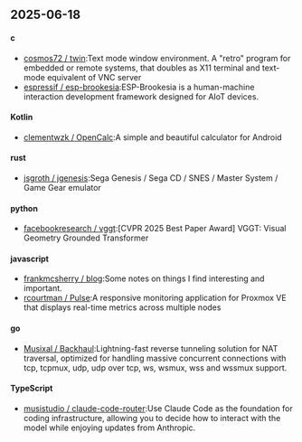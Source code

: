 ## 2025-06-18
#### c
* [cosmos72 / twin](https://github.com/cosmos72/twin):Text mode window environment. A "retro" program for embedded or remote systems, that doubles as X11 terminal and text-mode equivalent of VNC server
* [espressif / esp-brookesia](https://github.com/espressif/esp-brookesia):ESP-Brookesia is a human-machine interaction development framework designed for AIoT devices.
#### Kotlin
* [clementwzk / OpenCalc](https://github.com/clementwzk/OpenCalc):A simple and beautiful calculator for Android
#### rust
* [jsgroth / jgenesis](https://github.com/jsgroth/jgenesis):Sega Genesis / Sega CD / SNES / Master System / Game Gear emulator
#### python
* [facebookresearch / vggt](https://github.com/facebookresearch/vggt):[CVPR 2025 Best Paper Award] VGGT: Visual Geometry Grounded Transformer
#### javascript
* [frankmcsherry / blog](https://github.com/frankmcsherry/blog):Some notes on things I find interesting and important.
* [rcourtman / Pulse](https://github.com/rcourtman/Pulse):A responsive monitoring application for Proxmox VE that displays real-time metrics across multiple nodes
#### go
* [Musixal / Backhaul](https://github.com/Musixal/Backhaul):Lightning-fast reverse tunneling solution for NAT traversal, optimized for handling massive concurrent connections with tcp, tcpmux, udp, udp over tcp, ws, wsmux, wss and wssmux support.
#### TypeScript
* [musistudio / claude-code-router](https://github.com/musistudio/claude-code-router):Use Claude Code as the foundation for coding infrastructure, allowing you to decide how to interact with the model while enjoying updates from Anthropic.
